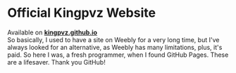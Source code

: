 # Official Kingpvz Website
Available on <a href="https://kingpvz.github.io"><b>kingpvz.github.io</b></a>
<br/>
So basically, I used to have a site on Weebly for a very long time, but I've always looked for an alternative, as Weebly has many limitations, plus, it's paid. So here I was, a fresh programmer, when I found GitHub Pages. These are a lifesaver. Thank you GitHub!
 
